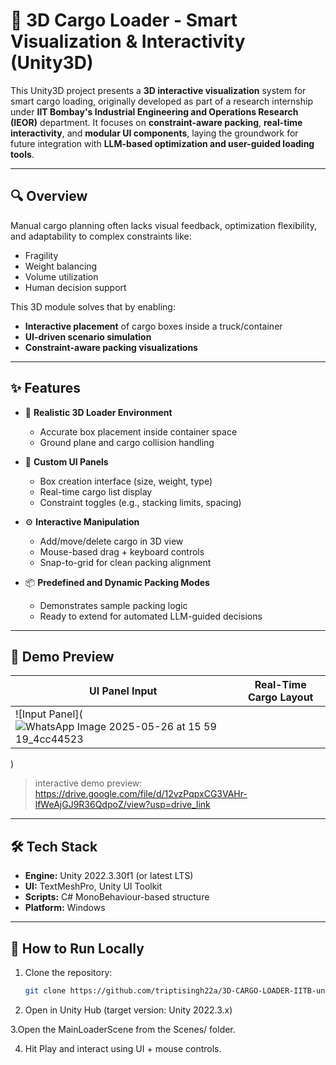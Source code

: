 # 🚛 3D Cargo Loader - Smart Visualization & Interactivity (Unity3D)

This Unity3D project presents a **3D interactive visualization** system for smart cargo loading, originally developed as part of a research internship under **IIT Bombay's Industrial Engineering and Operations Research (IEOR)** department. It focuses on **constraint-aware packing**, **real-time interactivity**, and **modular UI components**, laying the groundwork for future integration with **LLM-based optimization and user-guided loading tools**.

---

## 🔍 Overview

Manual cargo planning often lacks visual feedback, optimization flexibility, and adaptability to complex constraints like:
- Fragility
- Weight balancing
- Volume utilization
- Human decision support

This 3D module solves that by enabling:
- **Interactive placement** of cargo boxes inside a truck/container
- **UI-driven scenario simulation**
- **Constraint-aware packing visualizations**

---

## ✨ Features

- 🧱 **Realistic 3D Loader Environment**
  - Accurate box placement inside container space
  - Ground plane and cargo collision handling

- 🧩 **Custom UI Panels**
  - Box creation interface (size, weight, type)
  - Real-time cargo list display
  - Constraint toggles (e.g., stacking limits, spacing)

- ⚙️ **Interactive Manipulation**
  - Add/move/delete cargo in 3D view
  - Mouse-based drag + keyboard controls
  - Snap-to-grid for clean packing alignment

- 📦 **Predefined and Dynamic Packing Modes**
  - Demonstrates sample packing logic
  - Ready to extend for automated LLM-guided decisions

---

## 🧪 Demo Preview

| UI Panel Input | Real-Time Cargo Layout |
|----------------|------------------------|
| ![Input Panel](![WhatsApp Image 2025-05-26 at 15 59 19_4cc44523](https://github.com/user-attachments/assets/41a0fe55-0427-430a-8919-4be5d70e5d51)
) 

>  interactive demo preview:
https://drive.google.com/file/d/12vzPqpxCG3VAHr-lfWeAjGJ9R36QdpoZ/view?usp=drive_link

---

## 🛠️ Tech Stack

- **Engine:** Unity 2022.3.30f1 (or latest LTS)
- **UI:** TextMeshPro, Unity UI Toolkit
- **Scripts:** C# MonoBehaviour-based structure
- **Platform:** Windows

---

## 🧰 How to Run Locally

1. Clone the repository:
   ```bash
   git clone https://github.com/triptisingh22a/3D-CARGO-LOADER-IITB-unity.git
2. Open in Unity Hub (target version: Unity 2022.3.x)

3.Open the MainLoaderScene from the Scenes/ folder.

4. Hit Play and interact using UI + mouse controls.
